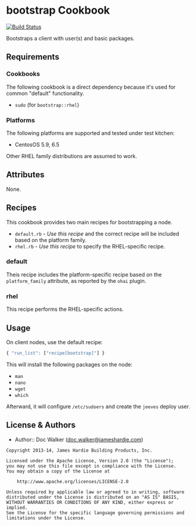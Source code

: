 bootstrap Cookbook
==================
[![Build Status](https://travis-ci.org/jhx/cookbook-bootstrap.png?branch=master)](https://travis-ci.org/jhx/cookbook-bootstrap)

Bootstraps a client with user(s) and basic packages.


Requirements
------------
### Cookbooks
The following cookbook is a direct dependency because it's used for common "default" functionality.

- `sudo` (for `bootstrap::rhel`)


### Platforms
The following platforms are supported and tested under test kitchen:

- CentosOS 5.9, 6.5

Other RHEL family distributions are assumed to work.


Attributes
----------
None.


Recipes
-------
This cookbook provides two main recipes for bootstrapping a node.

- `default.rb` - *Use this recipe* and the correct recipe will be included based on the platform family.
- `rhel.rb` - *Use this recipe* to specify the RHEL-specific recipe.

### default
Theis recipe includes the platform-specific recipe based on the `platform_family` attribute, as reported by the `ohai` plugin.

### rhel
This recipe performs the RHEL-specific actions.


Usage
-----
On client nodes, use the default recipe:

````javascript
{ "run_list": ["recipe[bootstrap]"] }
````

This will install the following packages on the node:

- `man`
- `nano`
- `wget`
- `which`

Afterward, it will configure `/etc/sudoers` and create the `jeeves` deploy user.


License & Authors
-----------------
- Author:: Doc Walker (<doc.walker@jameshardie.com>)

````text
Copyright 2013-14, James Hardie Building Products, Inc.

Licensed under the Apache License, Version 2.0 (the "License");
you may not use this file except in compliance with the License.
You may obtain a copy of the License at

    http://www.apache.org/licenses/LICENSE-2.0

Unless required by applicable law or agreed to in writing, software
distributed under the License is distributed on an "AS IS" BASIS,
WITHOUT WARRANTIES OR CONDITIONS OF ANY KIND, either express or implied.
See the License for the specific language governing permissions and
limitations under the License.
````

